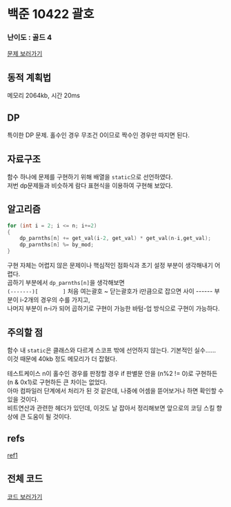 
# 백준 10422 괄호
 

### 난이도 : 골드 4

[문제 보러가기](https://www.acmicpc.net/problem/10422)
  

## 동적 계획법
메모리 2064kb, 시간 20ms

## DP
특이한 DP 문제. 홀수인 경우 무조건 0이므로 짝수인 경우만 따지면 된다.

## 자료구조
함수 하나에 문제를 구현하기 위해 배열을 ```static```으로 선언하였다.  
저번 dp문제들과 비슷하게 람다 표현식을 이용하여 구현해 보았다.  

## 알고리즘

```C++
for (int i = 2; i <= n; i+=2)
{
    dp_parnths[n] += get_val(i-2, get_val) * get_val(n-i,get_val);		
    dp_parnths[n] %= by_mod;
}
```
구현 자체는 어렵지 않은 문제이나 핵심적인 점화식과 초기 설정 부분이 생각해내기 어렵다.  
곱하기 부분에서 ```dp_parnths[n]```을 생각해보면  
```(-------)[        ]```
처음 여는괄호 ~ 닫는괄호가 i만큼으로 잡으면 사이 ------ 부분이 i-2개의 경우의 수를 가지고,  
나머지 부분이 n-i가 되어 곱하기로 구현이 가능한 바텀-업 방식으로 구현이 가능하다.  


## 주의할 점
함수 내 ```static```은 클래스와 다르게 스코프 밖에 선언하지 않는다. 기본적인 실수......  
이것 때문에 40kb 정도 메모리가 더 잡혔다.  
  
테스트케이스 n이 홀수인 경우를 판정할 경우 if 판별문 안을 (n%2 != 0)로 구현하든 (n & 0x1)로 구현하든 큰 차이는 없었다.  
아마 컴파일러 단계에서 처리가 된 것 같은데, 나중에 어셈을 뜯어보거나 하면 확인할 수 있을 것이다.  
비트연산과 관련한 헤더가 있던데, 이것도 날 잡아서 정리해보면 앞으로의 코딩 스킬 향상에 큰 도움이 될 것이다.

## refs
[ref1](imucoding.tistory.com/823)

## 전체 코드
[코드 보러가기](./boj10422.cpp)
